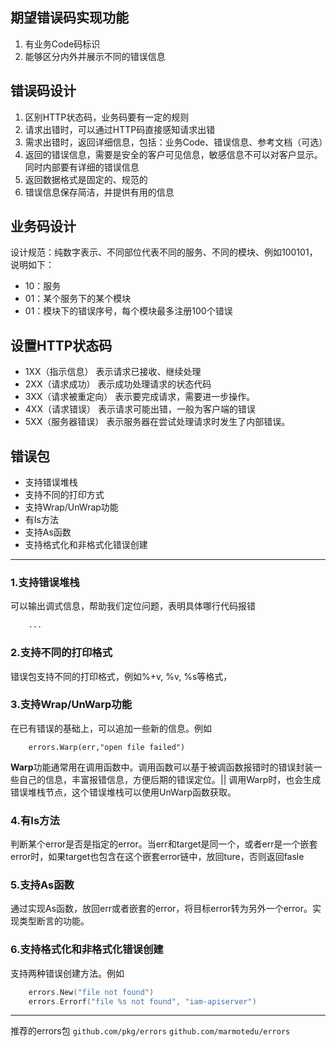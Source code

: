 ## 期望错误码实现功能
1. 有业务Code码标识
2. 能够区分内外并展示不同的错误信息

## 错误码设计
1. 区别HTTP状态码，业务码要有一定的规则
2. 请求出错时，可以通过HTTP码直接感知请求出错
3. 需求出错时，返回详细信息，包括：业务Code、错误信息、参考文档（可选）
4. 返回的错误信息，需要是安全的客户可见信息，敏感信息不可以对客户显示。同时内部要有详细的错误信息
5. 返回数据格式是固定的、规范的
6. 错误信息保存简洁，并提供有用的信息

## 业务码设计
设计规范：纯数字表示、不同部位代表不同的服务、不同的模块、例如100101，说明如下：
+ 10：服务
+ 01：某个服务下的某个模块
+ 01：模块下的错误序号，每个模块最多注册100个错误

## 设置HTTP状态码
+ 1XX（指示信息） 表示请求已接收、继续处理
+ 2XX（请求成功） 表示成功处理请求的状态代码
+ 3XX（请求被重定向） 表示要完成请求，需要进一步操作。
+ 4XX（请求错误） 表示请求可能出错，一般为客户端的错误
+ 5XX（服务器错误） 表示服务器在尝试处理请求时发生了内部错误。

## 错误包
+ 支持错误堆栈
+ 支持不同的打印方式
+ 支持Wrap/UnWrap功能
+ 有Is方法
+ 支持As函数
+ 支持格式化和非格式化错误创建

- - -
### 1.支持错误堆栈
可以输出调式信息，帮助我们定位问题，表明具体哪行代码报错
```cmd
    ...
```
### 2.支持不同的打印格式
错误包支持不同的打印格式，例如%+v, %v, %s等格式，

### 3.支持Wrap/UnWarp功能
在已有错误的基础上，可以追加一些新的信息。例如
```
    errors.Warp(err,"open file failed")
```
**Warp**功能通常用在调用函数中。调用函数可以基于被调函数报错时的错误封装一些自己的信息，丰富报错信息，方便后期的错误定位。|| 调用Warp时，也会生成错误堆栈节点，这个错误堆栈可以使用UnWarp函数获取。

### 4.有Is方法
判断某个error是否是指定的error。当err和target是同一个，或者err是一个嵌套error时，如果target也包含在这个嵌套error链中，放回ture，否则返回fasle

### 5.支持As函数
通过实现As函数，放回err或者嵌套的error，将目标error转为另外一个error。实现类型断言的功能。

### 6.支持格式化和非格式化错误创建
支持两种错误创建方法。例如
```go
    errors.New("file not found")
    errors.Errorf("file %s not found", "iam-apiserver")
```
- - -
推荐的errors包
`github.com/pkg/errors` 
`github.com/marmotedu/errors`